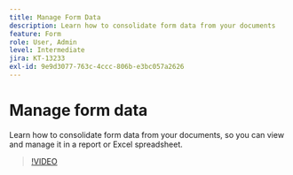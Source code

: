 ```yaml
---
title: Manage Form Data
description: Learn how to consolidate form data from your documents
feature: Form
role: User, Admin
level: Intermediate
jira: KT-13233
exl-id: 9e9d3077-763c-4ccc-806b-e3bc057a2626
---
```

# Manage form data

Learn how to consolidate form data from your documents, so you can view and manage it in a report or Excel spreadsheet.

>[!VIDEO](https://video.tv.adobe.com/v/3419330?quality=12&learn=on&hidetitle=true)
